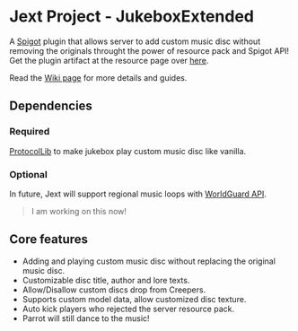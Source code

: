 # Jext Project - JukeboxExtended

A [Spigot](https://www.spigotmc.org/) plugin that allows server to add custom music disc without removing the originals throught the power of resource pack and Spigot API! Get the plugin artifact at the resource page over [here](https://www.spigotmc.org/resources/jukebox-extended.76963/).

Read the [Wiki page](https://github.com/Tajam/jext-spigot-plugin/wiki) for more details and guides.

## Dependencies

### Required

[ProtocolLib](https://www.spigotmc.org/resources/protocollib.1997/) to make jukebox play custom music disc like vanilla.

### Optional

In future, Jext will support regional music loops with [WorldGuard API](https://dev.bukkit.org/projects/worldguard).
> I am working on this now!

## Core features

- Adding and playing custom music disc without replacing the original music disc.
- Customizable disc title, author and lore texts.
- Allow/Disallow custom discs drop from Creepers.
- Supports custom model data, allow customized disc texture.
- Auto kick players who rejected the server resource pack.
- Parrot will still dance to the music!
